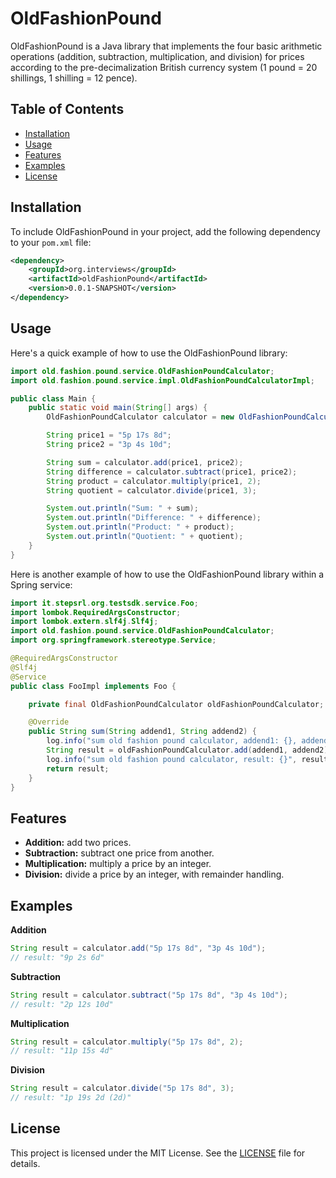 # OldFashionPound

OldFashionPound is a Java library that implements the four basic arithmetic operations (addition, subtraction, multiplication, and division) for prices according to the pre-decimalization British currency system (1 pound = 20 shillings, 1 shilling = 12 pence).

## Table of Contents

- [Installation](#installation)
- [Usage](#usage)
- [Features](#features)
- [Examples](#examples)
- [License](#license)

## Installation

To include OldFashionPound in your project, add the following dependency to your `pom.xml` file:

```xml
<dependency>
    <groupId>org.interviews</groupId>
    <artifactId>oldFashionPound</artifactId>
    <version>0.0.1-SNAPSHOT</version>
</dependency>
```

## Usage

Here's a quick example of how to use the OldFashionPound library:

```java
import old.fashion.pound.service.OldFashionPoundCalculator;
import old.fashion.pound.service.impl.OldFashionPoundCalculatorImpl;

public class Main {
    public static void main(String[] args) {
        OldFashionPoundCalculator calculator = new OldFashionPoundCalculatorImpl();

        String price1 = "5p 17s 8d";
        String price2 = "3p 4s 10d";

        String sum = calculator.add(price1, price2);
        String difference = calculator.subtract(price1, price2);
        String product = calculator.multiply(price1, 2);
        String quotient = calculator.divide(price1, 3);

        System.out.println("Sum: " + sum);
        System.out.println("Difference: " + difference);
        System.out.println("Product: " + product);
        System.out.println("Quotient: " + quotient);
    }
}
```

Here is another example of how to use the OldFashionPound library within a Spring service:

```java
import it.stepsrl.org.testsdk.service.Foo;
import lombok.RequiredArgsConstructor;
import lombok.extern.slf4j.Slf4j;
import old.fashion.pound.service.OldFashionPoundCalculator;
import org.springframework.stereotype.Service;

@RequiredArgsConstructor
@Slf4j
@Service
public class FooImpl implements Foo {

    private final OldFashionPoundCalculator oldFashionPoundCalculator;

    @Override
    public String sum(String addend1, String addend2) {
        log.info("sum old fashion pound calculator, addend1: {}, addend2: {}", addend1, addend2);
        String result = oldFashionPoundCalculator.add(addend1, addend2);
        log.info("sum old fashion pound calculator, result: {}", result);
        return result;
    }
}
```

## Features

* **Addition:** add two prices.
* **Subtraction:** subtract one price from another.
* **Multiplication:** multiply a price by an integer.
* **Division:** divide a price by an integer, with remainder handling.

## Examples

**Addition**
```java
String result = calculator.add("5p 17s 8d", "3p 4s 10d");
// result: "9p 2s 6d"
```

**Subtraction**
```java
String result = calculator.subtract("5p 17s 8d", "3p 4s 10d");
// result: "2p 12s 10d"
```

**Multiplication**
```java
String result = calculator.multiply("5p 17s 8d", 2);
// result: "11p 15s 4d"
```

**Division**
```java
String result = calculator.divide("5p 17s 8d", 3);
// result: "1p 19s 2d (2d)"
```

## License
This project is licensed under the MIT License. See the [LICENSE](LICENSE) file for details.